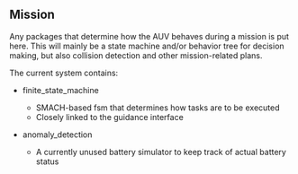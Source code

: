 ## Mission
Any packages that determine how the AUV behaves during a mission is put here. This will mainly be
a state machine and/or behavior tree for decision making, but also collision detection and other mission-related
plans.

The current system contains:

* finite_state_machine
    * SMACH-based fsm that determines how tasks are to be executed
    * Closely linked to the guidance interface

* anomaly_detection
    * A currently unused battery simulator to keep track of actual battery status